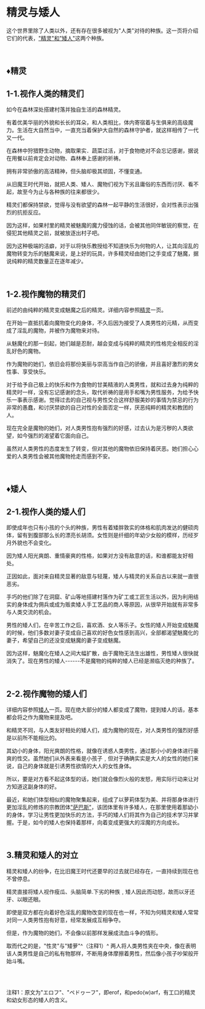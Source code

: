 # 精灵与矮人

这个世界里除了人类以外，还有存在很多被视为"人类"对待的种族。这一页将介绍它们的代表，["精灵"和](42精灵.md)["矮人"](44矮人.md)这两个种族。

<br>

## ♦精灵

## 1-1.视作人类的精灵们

如今在森林深处搭建村落并独自生活的森林精灵。

有着优美华丽的外貌和长长的耳朵，和人类相比，体内寄宿着与生俱来的高级魔力。生活在大自然当中，一直充当着保护大自然的森林守护者，就这样相传了一代又一代。

在森林中狩猎野生动物，摘取果实．蔬菜过活，对于食物绝对不会忘记感谢，据说在用餐以前肯定会对动物、森林奉上感谢的祈祷。

拥有非常骄傲的高洁精神，但头脑却极其顽固，不懂变通。

从旧魔王时代开始，就把人类、矮人、魔物们视为下劣且庸俗的东西而讨厌、看不起，故至今为止与各种族的往来都很少。

精灵们都保持禁欲，觉得与没有欲望的森林一起平静的生活很好，会对性表示出强烈的抗拒反应。

因为这样，如果村里的精灵被魅魔的魔力侵蚀的话，会被其他同伴敏锐的察觉，在侵犯其他精灵之前，就被放逐出村子吧。

因为这种极端的洁癖，对于以将快乐教授给不知道快乐为何物的人，让其向淫乱的魔物转变为乐的魅魔来说，是上好的玩具，许多精灵经由她们之手变成了魅魔，据说纯粹的精灵数量正在逐年减少。

<br>

## 1-2.视作魔物的精灵们

前述的由纯粹的精灵变成魅魔之后的精灵。详细内容参照[精灵](42精灵.md)一页。

在开始一直抵抗着向魔物变化的身体，不久后因为接受了人类男性的元精，从而变成了淫乱的魔物，并被作为魔物来对待。

从魅魔化的那一刻起，她们越是忍耐，越会变成与纯粹的精灵的性格完全相反的淫乱好色的魔物。

作为魔物的她们，依旧会将那份美丽与崇高当作自己的骄傲，并且喜好激烈的男女性事、享受快乐。

对于给予自己极上的快乐和作为食物的甘美精液的人类男性，就和过去身为纯粹的精灵时一样，没有忘记感谢的念头，取代祈祷的是用手和嘴为男性服务，为给予快乐一事表示感谢。觉得过去的自己视与男性交合这样舒服美妙的事情为禁忌的行为非常的愚蠢，和讨厌禁欲的自己对性的全面否定一样，厌恶纯粹的精灵和教团的人。

现在完全是魔物的她们，对人类男性抱有强烈的好感，过去认为是污秽的人类欲望，如今强烈的渴望着它面向自己。

虽然对人类男性的态度发生了转变，但对其他的魔物依旧保持着厌恶。她们担心心爱的人类男性会被其他魔物抢走而感到不安。

<br>

## ♦矮人

## 2-1.视作人类的矮人们

即使成年也只有小孩的个头的种族，男性有着矮胖敦实的体格和肌肉发达的健硕肉体，留有到腹部那么长的漂亮长胡须。女性则是纤细的年幼少女般的模样，历经岁月外貌也不会变化。

因为矮人阳光爽朗、重情豪爽的性格，如果对方没有敌意的话，和谁都能友好相处。

正因如此，面对来自精灵显著的敌意与轻蔑，矮人与精灵的关系自古以来就一直很恶劣。

手巧的他们除了在洞窟、矿山等地搭建村落作为矿工或工匠生活以外，因为利用结实的身体成为佣兵或成为贩卖矮人手工艺品的商人等原因，从很早开始就有非常多与人类交流的机会。

男性的矮人们，在辛苦工作之后，喜欢酒、女人等乐子。女性的矮人开始变成魅魔的时候，他们多数对妻子变成自己喜欢的好色女性感到高兴，全部都渴望魅魔化的妻子，希望自己的还没变成魅魔的妻子变成魅魔。

因为这样，魅魔化在矮人之间大幅扩散，由于魔物无法生出雄性，男性矮人很快就消失了。现在男性的矮人------不是魔物的纯粹的矮人已经是濒临灭绝的种族了。

<br>

## 2-2.视作魔物的矮人们

详细内容参照[矮人](44矮人.md)一页。现在绝大部分的矮人都变成了魔物，提到矮人的话，基本都会将之作为魔物来提及吧。

和精灵不同，与人类友好相处的矮人们，成为魔物的现在，对人类男性的强烈好感是以前所不能相比的。

其幼小的身体，阳光爽朗的性格，就像在诱惑人类男性，通过那小小的身体进行豪爽的性交。虽然她们从外表来看是小孩子﹐但对于确确实实是大人的女性的她们来说，自己的身体就是引诱男性欲情的大人的女性身体。

所以，要是对方看不起这体型的话，她们就会像烈火般的发怒，用实际行动来让对方知道这副身体的好。

最近，和她们体型相似的魔物聚集起来，组成了以萝莉体型为美、并将那身体进行更加淫乱的修炼的宗教团体["萨巴斯"](资料萨巴斯.md)，该团体里有许多矮人，在那里使用着那幼小的身体，学习让男性更加快乐的方法，手巧的矮人们将其作为自己的技术学习并掌握。于是，如今的矮人也保持着那样，向着变成更强大的淫魔的方向成长。

<br>

## 3.精灵和矮人的对立

精灵和矮人的纷争，在比旧魔王时代还要早的过去就已经存在，一直持续到现在也不曾停息。

精灵直接将矮人视作瘦瓜、头脑简单.下劣的种族﹐矮人因此而动怒，故而以牙还牙、以眼还眼。

即使是双方都在向着好色淫乱的魔物改变的现在也一样，不知为何精灵和矮人常常对同一人类男性抱有好意，经常发展成互相争夺。

但是，作为魔物的她们，不会像以前那样发展成流血斗争的情形。

取而代之的是，"性灵"与"矮萝"^（注释1）^
两人将人类男性夹在中央，像在表明该人类男性是自己的私有物那样，不断用身体摩擦着男性，然后像小孩子吵架般开始斗嘴。

<br>
<br>

<div>

注释1：原文为"エロフ"、"ペドヮーフ"，即erof，和pedo(w)arf，有工口的精灵和幼女形态的矮人的含义。

</div>

